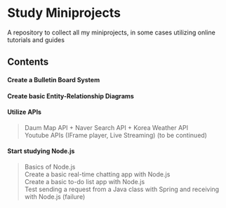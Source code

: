 # Study Miniprojects
A repository to collect all my miniprojects, in some cases utilizing online tutorials and guides
<br/>

## Contents
#### Create a Bulletin Board System
#### Create basic Entity-Relationship Diagrams
#### Utilize APIs
> Daum Map API + Naver Search API + Korea Weather API <br>
> Youtube APIs (IFrame player, Live Streaming) (to be continued)
#### Start studying Node.js
> Basics of Node.js <br>
> Create a basic real-time chatting app with Node.js <br>
> Create a basic to-do list app with Node.js <br>
> Test sending a request from a Java class with Spring and receiving with Node.js (failure)
